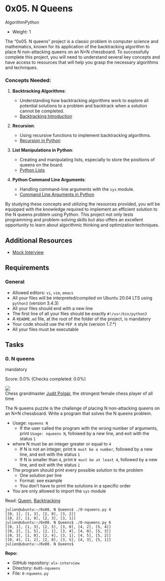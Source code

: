 0x05. N Queens
==============

AlgorithmPython

*   Weight: 1


The “0x05. N queens” project is a classic problem in computer science and mathematics, known for its application of the backtracking algorithm to place N non-attacking queens on an N×N chessboard. To successfully complete this project, you will need to understand several key concepts and have access to resources that will help you grasp the necessary algorithms and techniques.

### Concepts Needed:

1.  **Backtracking Algorithms**:
    
    *   Understanding how backtracking algorithms work to explore all potential solutions to a problem and backtrack when a solution cannot be completed.
    *   [Backtracking Introduction](/rltoken/Gbaz9HkwvR9FX4zjBt9dSw "Backtracking Introduction")
2.  **Recursion**:
    
    *   Using recursive functions to implement backtracking algorithms.
    *   [Recursion in Python](/rltoken/X1vaNXgy_pPyvKfOJm90XQ "Recursion in Python")
3.  **List Manipulations in Python**:
    
    *   Creating and manipulating lists, especially to store the positions of queens on the board.
    *   [Python Lists](/rltoken/P3KbYxmdtSeoJvVfr9Iv0w "Python Lists")
4.  **Python Command Line Arguments**:
    
    *   Handling command-line arguments with the `sys` module.
    *   [Command Line Arguments in Python](/rltoken/2IF4V6xsY_Nq-xcGDK3Bhw "Command Line Arguments in Python")

By studying these concepts and utilizing the resources provided, you will be equipped with the knowledge required to implement an efficient solution to the N queens problem using Python. This project not only tests programming and problem-solving skills but also offers an excellent opportunity to learn about algorithmic thinking and optimization techniques.

Additional Resources
--------------------

*   [Mock Interview](/rltoken/aQ3uJmGVeZa-R6B1jYTjXg "Mock Interview")

Requirements
------------

### General

*   Allowed editors: `vi`, `vim`, `emacs`
*   All your files will be interpreted/compiled on Ubuntu 20.04 LTS using `python3` (version 3.4.3)
*   All your files should end with a new line
*   The first line of all your files should be exactly `#!/usr/bin/python3`
*   A `README.md` file, at the root of the folder of the project, is mandatory
*   Your code should use the `PEP 8` style (version 1.7.\*)
*   All your files must be executable

Tasks
-----

### 0\. N queens

mandatory

Score: 0.0% (Checks completed: 0.0%)

![](http://www.crestbook.com/files/Judit-photo1_602x433.jpg)  
Chess grandmaster [Judit Polgár](/rltoken/fZ1ecpPEmVL9nvkBn8WQGg "Judit Polgár"), the strongest female chess player of all time  
  

The N queens puzzle is the challenge of placing N non-attacking queens on an N×N chessboard. Write a program that solves the N queens problem.

*   Usage: `nqueens N`
    *   If the user called the program with the wrong number of arguments, print `Usage: nqueens N`, followed by a new line, and exit with the status `1`
*   where N must be an integer greater or equal to `4`
    *   If N is not an integer, print `N must be a number`, followed by a new line, and exit with the status `1`
    *   If N is smaller than `4`, print `N must be at least 4`, followed by a new line, and exit with the status `1`
*   The program should print every possible solution to the problem
    *   One solution per line
    *   Format: see example
    *   You don’t have to print the solutions in a specific order
*   You are only allowed to import the `sys` module

Read: [Queen](/rltoken/ghWqI1wvx6g-Ul7nrufMKA "Queen"), [Backtracking](/rltoken/-hgZbgRFkwmxaKnLnCIuEQ "Backtracking")

    julien@ubuntu:~/0x08. N Queens$ ./0-nqueens.py 4
    [[0, 1], [1, 3], [2, 0], [3, 2]]
    [[0, 2], [1, 0], [2, 3], [3, 1]]
    julien@ubuntu:~/0x08. N Queens$ ./0-nqueens.py 6
    [[0, 1], [1, 3], [2, 5], [3, 0], [4, 2], [5, 4]]
    [[0, 2], [1, 5], [2, 1], [3, 4], [4, 0], [5, 3]]
    [[0, 3], [1, 0], [2, 4], [3, 1], [4, 5], [5, 2]]
    [[0, 4], [1, 2], [2, 0], [3, 5], [4, 3], [5, 1]]
    julien@ubuntu:~/0x08. N Queens$ 
    

**Repo:**

*   GitHub repository: `alx-interview`
*   Directory: `0x05-nqueens`
*   File: `0-nqueens.py`


